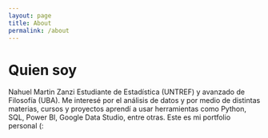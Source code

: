 ```yaml
---
layout: page
title: About
permalink: /about
---
```


# Quien soy

Nahuel Martin Zanzi
Estudiante de Estadística (UNTREF) y avanzado de Filosofía (UBA). Me interesé por el análisis de datos y por medio de distintas materias, cursos y proyectos aprendí a usar herramientas como Python, SQL, Power BI, Google Data Studio, entre otras.
Este es mi portfolio personal (:
